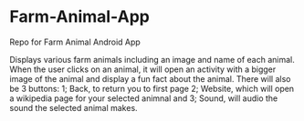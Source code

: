 # Farm-Animal-App
Repo for Farm Animal Android App

Displays various farm animals including an image and name of each animal. When the user clicks on an animal, it will open an activity with a bigger image of the animal and display a fun fact about the animal. There will also be 3 buttons: 1; Back, to return you to first page 2; Website, which will open a wikipedia page for your selected animnal and 3; Sound, will audio the sound the selected animal makes.
